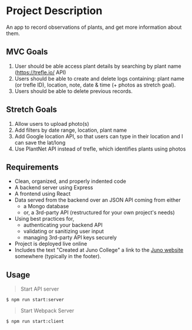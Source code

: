 # Project Description

An app to record observations of plants, and get more information about them.

## MVC Goals

1. User should be able access plant details by searching by plant name (https://trefle.io/ API)
2. Users should be able to create and delete logs containing: plant name (or trefle ID), location, note, date & time (+ photos as stretch goal).
3. Users should be able to delete previous records.

## Stretch Goals

1. Allow users to upload photo(s)
2. Add filters by date range, location, plant name
3. Add Google location API, so that users can type in their location and I can save the lat/long
4. Use PlantNet API instead of trefle, which identifies plants using photos
## Requirements

- Clean, organized, and properly indented code
- A backend server using Express
- A frontend using React
- Data served from the backend over an JSON API coming from either
  - a Mongo database
  - or, a 3rd-party API (restructured for your own project's needs)
- Using best practices for,
  - authenticating your backend API
  - validating or sanitizing user input
  - managing 3rd-party API keys securely
- Project is deployed live online
- Includes the text "Created at Juno College" a link to the [Juno website](https://junocollege.com) somewhere (typically in the footer).


## Usage

> Start API server

```
$ npm run start:server
```

> Start Webpack Server

```
$ npm run start:client
```
